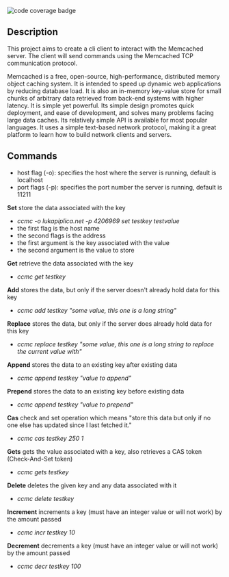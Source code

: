 ![code coverage badge](https://github.com/luka2220/memcached-cli-client/actions/workflows/ci.yaml/badge.svg)

## Description

This project aims to create a cli client to interact with the Memcached server. The client will send commands using the Memcached TCP communication protocol.

Memcached is a free, open-source, high-performance, distributed memory object caching system. It is intended to speed up dynamic web applications by reducing database load. 
It is also an in-memory key-value store for small chunks of arbitrary data retrieved from back-end systems with higher latency. It is simple yet powerful.
Its simple design promotes quick deployment, and ease of development, and solves many problems facing large data caches. Its relatively simple API is available for most popular languages.
It uses a simple text-based network protocol, making it a great platform to learn how to build network clients and servers.

## Commands

- host flag (-o): specifies the host where the server is running, default is localhost
- port flags (-p): specifies the port number the server is running, default is 11211

**Set** store the data associated with the key <br>

- _ccmc -o lukapiplica.net -p 4206969 set testkey testvalue_
- the first flag is the host name
- the second flags is the address
- the first argument is the key associated with the value
- the second argument is the value to store

**Get** retrieve the data associated with the key <br>

- _ccmc get testkey_

**Add** stores the data, but only if the server doesn't already hold data for this key <br>

- _ccmc add testkey "some value, this one is a long string"_

**Replace** stores the data, but only if the server does already hold data for this key <br>

- _ccmc replace testkey "some value, this one is a long string to replace the current value with"_

**Append** stores the data to an existing key after existing data <br>

- _ccmc append testkey "value to append"_

**Prepend** stores the data to an existing key before existing data <br>

- _ccmc append testkey "value to prepend"_

**Cas** check and set operation which means "store this data but only if no one else has updated since I last fetched it." <br>

- _ccmc cas testkey 250 1_

**Gets** gets the value associated with a key, also retrieves a CAS token (Check-And-Set token) <br>

- _ccmc gets testkey_

**Delete** deletes the given key and any data associated with it <br>

- _ccmc delete testkey_

**Increment** increments a key (must have an integer value or will not work) by the amount passed <br>

- _ccmc incr testkey 10_

**Decrement** decrements a key (must have an integer value or will not work) by the amount passed <br>

- _ccmc decr testkey 100_
  

